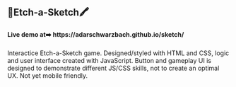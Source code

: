 <h2>🎨Etch-a-Sketch🖍️</h2>

<h4>Live demo at➡️  https://adarschwarzbach.github.io/sketch/</h4>

Interactice Etch-a-Sketch game. Designed/styled with HTML and CSS, logic and user interface created with JavaScript. Button and gameplay UI is designed to demonstrate different JS/CSS skills, not to create an optimal UX. Not yet mobile friendly. 

